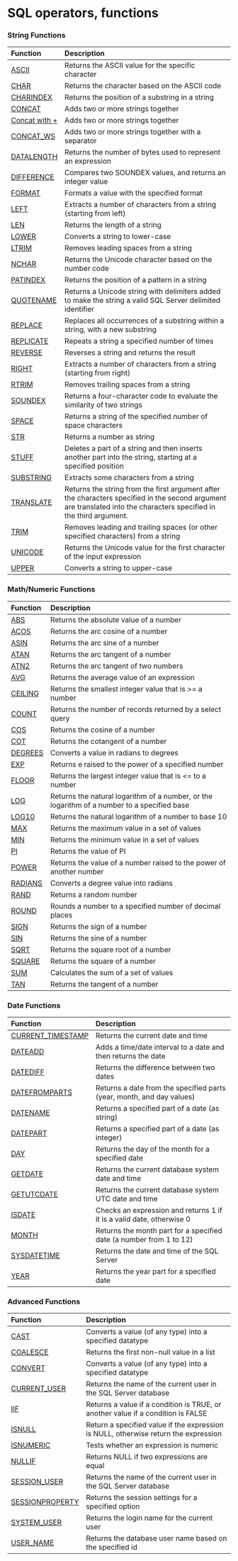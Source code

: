 # SQL operators, functions

### String Functions

| Function | Description |
| :--- | :--- |
| [ASCII](https://www.w3schools.com/sqL/func_sqlserver_ascii.asp) | Returns the ASCII value for the specific character |
| [CHAR](https://www.w3schools.com/sqL/func_sqlserver_char.asp) | Returns the character based on the ASCII code |
| [CHARINDEX](https://www.w3schools.com/sqL/func_sqlserver_charindex.asp) | Returns the position of a substring in a string |
| [CONCAT](https://www.w3schools.com/sqL/func_sqlserver_concat.asp) | Adds two or more strings together |
| [Concat with +](https://www.w3schools.com/sqL/func_sqlserver_concat_with_plus.asp) | Adds two or more strings together |
| [CONCAT\_WS](https://www.w3schools.com/sqL/func_sqlserver_concat_ws.asp) | Adds two or more strings together with a separator |
| [DATALENGTH](https://www.w3schools.com/sqL/func_sqlserver_datalength.asp) | Returns the number of bytes used to represent an expression |
| [DIFFERENCE](https://www.w3schools.com/sqL/func_sqlserver_difference.asp) | Compares two SOUNDEX values, and returns an integer value |
| [FORMAT](https://www.w3schools.com/sqL/func_sqlserver_format.asp) | Formats a value with the specified format |
| [LEFT](https://www.w3schools.com/sqL/func_sqlserver_left.asp) | Extracts a number of characters from a string \(starting from left\) |
| [LEN](https://www.w3schools.com/sqL/func_sqlserver_len.asp) | Returns the length of a string |
| [LOWER](https://www.w3schools.com/sqL/func_sqlserver_lower.asp) | Converts a string to lower-case |
| [LTRIM](https://www.w3schools.com/sqL/func_sqlserver_ltrim.asp) | Removes leading spaces from a string |
| [NCHAR](https://www.w3schools.com/sqL/func_sqlserver_nchar.asp) | Returns the Unicode character based on the number code |
| [PATINDEX](https://www.w3schools.com/sqL/func_sqlserver_patindex.asp) | Returns the position of a pattern in a string |
| [QUOTENAME](https://www.w3schools.com/sqL/func_sqlserver_quotename.asp) | Returns a Unicode string with delimiters added to make the string a valid SQL Server delimited identifier |
| [REPLACE](https://www.w3schools.com/sqL/func_sqlserver_replace.asp) | Replaces all occurrences of a substring within a string, with a new substring |
| [REPLICATE](https://www.w3schools.com/sqL/func_sqlserver_replicate.asp) | Repeats a string a specified number of times |
| [REVERSE](https://www.w3schools.com/sqL/func_sqlserver_reverse.asp) | Reverses a string and returns the result |
| [RIGHT](https://www.w3schools.com/sqL/func_sqlserver_right.asp) | Extracts a number of characters from a string \(starting from right\) |
| [RTRIM](https://www.w3schools.com/sqL/func_sqlserver_rtrim.asp) | Removes trailing spaces from a string |
| [SOUNDEX](https://www.w3schools.com/sqL/func_sqlserver_soundex.asp) | Returns a four-character code to evaluate the similarity of two strings |
| [SPACE](https://www.w3schools.com/sqL/func_sqlserver_space.asp) | Returns a string of the specified number of space characters |
| [STR](https://www.w3schools.com/sqL/func_sqlserver_str.asp) | Returns a number as string |
| [STUFF](https://www.w3schools.com/sqL/func_sqlserver_stuff.asp) | Deletes a part of a string and then inserts another part into the string, starting at a specified position |
| [SUBSTRING](https://www.w3schools.com/sqL/func_sqlserver_substring.asp) | Extracts some characters from a string |
| [TRANSLATE](https://www.w3schools.com/sqL/func_sqlserver_translate.asp) | Returns the string from the first argument after the characters specified in the second argument are translated into the characters specified in the third argument. |
| [TRIM](https://www.w3schools.com/sqL/func_sqlserver_trim.asp) | Removes leading and trailing spaces \(or other specified characters\) from a string |
| [UNICODE](https://www.w3schools.com/sqL/func_sqlserver_unicode.asp) | Returns the Unicode value for the first character of the input expression |
| [UPPER](https://www.w3schools.com/sqL/func_sqlserver_upper.asp) | Converts a string to upper-case |

### Math/Numeric Functions

| Function | Description |
| :--- | :--- |
| [ABS](https://www.w3schools.com/sqL/func_sqlserver_abs.asp) | Returns the absolute value of a number |
| [ACOS](https://www.w3schools.com/sqL/func_sqlserver_acos.asp) | Returns the arc cosine of a number |
| [ASIN](https://www.w3schools.com/sqL/func_sqlserver_asin.asp) | Returns the arc sine of a number |
| [ATAN](https://www.w3schools.com/sqL/func_sqlserver_atan.asp) | Returns the arc tangent of a number |
| [ATN2](https://www.w3schools.com/sqL/func_sqlserver_atn2.asp) | Returns the arc tangent of two numbers |
| [AVG](https://www.w3schools.com/sqL/func_sqlserver_avg.asp) | Returns the average value of an expression |
| [CEILING](https://www.w3schools.com/sqL/func_sqlserver_ceiling.asp) | Returns the smallest integer value that is &gt;= a number |
| [COUNT](https://www.w3schools.com/sqL/func_sqlserver_count.asp) | Returns the number of records returned by a select query |
| [COS](https://www.w3schools.com/sqL/func_sqlserver_cos.asp) | Returns the cosine of a number |
| [COT](https://www.w3schools.com/sqL/func_sqlserver_cot.asp) | Returns the cotangent of a number |
| [DEGREES](https://www.w3schools.com/sqL/func_sqlserver_degrees.asp) | Converts a value in radians to degrees |
| [EXP](https://www.w3schools.com/sqL/func_sqlserver_exp.asp) | Returns e raised to the power of a specified number |
| [FLOOR](https://www.w3schools.com/sqL/func_sqlserver_floor.asp) | Returns the largest integer value that is &lt;= to a number |
| [LOG](https://www.w3schools.com/sqL/func_sqlserver_log.asp) | Returns the natural logarithm of a number, or the logarithm of a number to a specified base |
| [LOG10](https://www.w3schools.com/sqL/func_sqlserver_log10.asp) | Returns the natural logarithm of a number to base 10 |
| [MAX](https://www.w3schools.com/sqL/func_sqlserver_max.asp) | Returns the maximum value in a set of values |
| [MIN](https://www.w3schools.com/sqL/func_sqlserver_min.asp) | Returns the minimum value in a set of values |
| [PI](https://www.w3schools.com/sqL/func_sqlserver_pi.asp) | Returns the value of PI |
| [POWER](https://www.w3schools.com/sqL/func_sqlserver_power.asp) | Returns the value of a number raised to the power of another number |
| [RADIANS](https://www.w3schools.com/sqL/func_sqlserver_radians.asp) | Converts a degree value into radians |
| [RAND](https://www.w3schools.com/sqL/func_sqlserver_rand.asp) | Returns a random number |
| [ROUND](https://www.w3schools.com/sqL/func_sqlserver_round.asp) | Rounds a number to a specified number of decimal places |
| [SIGN](https://www.w3schools.com/sqL/func_sqlserver_sign.asp) | Returns the sign of a number |
| [SIN](https://www.w3schools.com/sqL/func_sqlserver_sin.asp) | Returns the sine of a number |
| [SQRT](https://www.w3schools.com/sqL/func_sqlserver_sqrt.asp) | Returns the square root of a number |
| [SQUARE](https://www.w3schools.com/sqL/func_sqlserver_square.asp) | Returns the square of a number |
| [SUM](https://www.w3schools.com/sqL/func_sqlserver_sum.asp) | Calculates the sum of a set of values |
| [TAN](https://www.w3schools.com/sqL/func_sqlserver_tan.asp) | Returns the tangent of a number |

### Date Functions

| Function | Description |
| :--- | :--- |
| [CURRENT\_TIMESTAMP](https://www.w3schools.com/sqL/func_sqlserver_current_timestamp.asp) | Returns the current date and time |
| [DATEADD](https://www.w3schools.com/sqL/func_sqlserver_dateadd.asp) | Adds a time/date interval to a date and then returns the date |
| [DATEDIFF](https://www.w3schools.com/sqL/func_sqlserver_datediff.asp) | Returns the difference between two dates |
| [DATEFROMPARTS](https://www.w3schools.com/sqL/func_sqlserver_datefromparts.asp) | Returns a date from the specified parts \(year, month, and day values\) |
| [DATENAME](https://www.w3schools.com/sqL/func_sqlserver_datename.asp) | Returns a specified part of a date \(as string\) |
| [DATEPART](https://www.w3schools.com/sqL/func_sqlserver_datepart.asp) | Returns a specified part of a date \(as integer\) |
| [DAY](https://www.w3schools.com/sqL/func_sqlserver_day.asp) | Returns the day of the month for a specified date |
| [GETDATE](https://www.w3schools.com/sqL/func_sqlserver_getdate.asp) | Returns the current database system date and time |
| [GETUTCDATE](https://www.w3schools.com/sqL/func_sqlserver_getutcdate.asp) | Returns the current database system UTC date and time |
| [ISDATE](https://www.w3schools.com/sqL/func_sqlserver_isdate.asp) | Checks an expression and returns 1 if it is a valid date, otherwise 0 |
| [MONTH](https://www.w3schools.com/sqL/func_sqlserver_month.asp) | Returns the month part for a specified date \(a number from 1 to 12\) |
| [SYSDATETIME](https://www.w3schools.com/sqL/func_sqlserver_sysdatetime.asp) | Returns the date and time of the SQL Server |
| [YEAR](https://www.w3schools.com/sqL/func_sqlserver_year.asp) | Returns the year part for a specified date |

### Advanced Functions

| Function | Description |
| :--- | :--- |
| [CAST](https://www.w3schools.com/sqL/func_sqlserver_cast.asp) | Converts a value \(of any type\) into a specified datatype |
| [COALESCE](https://www.w3schools.com/sqL/func_sqlserver_coalesce.asp) | Returns the first non-null value in a list |
| [CONVERT](https://www.w3schools.com/sqL/func_sqlserver_convert.asp) | Converts a value \(of any type\) into a specified datatype |
| [CURRENT\_USER](https://www.w3schools.com/sqL/func_sqlserver_current_user.asp) | Returns the name of the current user in the SQL Server database |
| [IIF](https://www.w3schools.com/sqL/func_sqlserver_iif.asp) | Returns a value if a condition is TRUE, or another value if a condition is FALSE |
| [ISNULL](https://www.w3schools.com/sqL/func_sqlserver_isnull.asp) | Return a specified value if the expression is NULL, otherwise return the expression |
| [ISNUMERIC](https://www.w3schools.com/sqL/func_sqlserver_isnumeric.asp) | Tests whether an expression is numeric |
| [NULLIF](https://www.w3schools.com/sqL/func_sqlserver_nullif.asp) | Returns NULL if two expressions are equal |
| [SESSION\_USER](https://www.w3schools.com/sqL/func_sqlserver_session_user.asp) | Returns the name of the current user in the SQL Server database |
| [SESSIONPROPERTY](https://www.w3schools.com/sqL/func_sqlserver_sessionproperty.asp) | Returns the session settings for a specified option |
| [SYSTEM\_USER](https://www.w3schools.com/sqL/func_sqlserver_system_user.asp) | Returns the login name for the current user |
| [USER\_NAME](https://www.w3schools.com/sqL/func_sqlserver_user_name.asp) | Returns the database user name based on the specified id |

